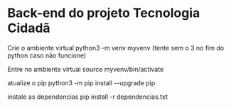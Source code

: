 # Back-end do projeto Tecnologia Cidadã

Crie o ambiente virtual
python3 -m venv myvenv (tente sem o 3 no fim do python caso não funcione)

Entre no ambiente virtual
source myvenv/bin/activate

atualize o pip
python3 -m pip install --upgrade pip

instale as dependencias 
pip install -r dependencias.txt
